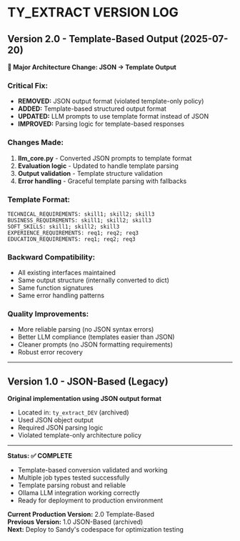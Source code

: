 # TY_EXTRACT VERSION LOG

## Version 2.0 - Template-Based Output (2025-07-20)

**🎯 Major Architecture Change: JSON → Template Output**

### **Critical Fix:**
- **REMOVED:** JSON output format (violated template-only policy)
- **ADDED:** Template-based structured output format
- **UPDATED:** LLM prompts to use template format instead of JSON
- **IMPROVED:** Parsing logic for template-based responses

### **Changes Made:**
1. **llm_core.py** - Converted JSON prompts to template format
2. **Evaluation logic** - Updated to handle template parsing
3. **Output validation** - Template structure validation
4. **Error handling** - Graceful template parsing with fallbacks

### **Template Format:**
```
TECHNICAL_REQUIREMENTS: skill1; skill2; skill3
BUSINESS_REQUIREMENTS: skill1; skill2; skill3  
SOFT_SKILLS: skill1; skill2; skill3
EXPERIENCE_REQUIREMENTS: req1; req2; req3
EDUCATION_REQUIREMENTS: req1; req2; req3
```

### **Backward Compatibility:**
- All existing interfaces maintained
- Same output structure (internally converted to dict)
- Same function signatures
- Same error handling patterns

### **Quality Improvements:**
- More reliable parsing (no JSON syntax errors)
- Better LLM compliance (templates easier than JSON)
- Cleaner prompts (no JSON formatting requirements)
- Robust error recovery

---

## Version 1.0 - JSON-Based (Legacy)

**Original implementation using JSON output format**
- Located in: `ty_extract_DEV` (archived)
- Used JSON object output
- Required JSON parsing logic
- Violated template-only architecture policy

---

**Status: ✅ COMPLETE**
- Template-based conversion validated and working
- Multiple job types tested successfully  
- Template parsing robust and reliable
- Ollama LLM integration working correctly
- Ready for deployment to production environment

**Current Production Version:** 2.0 Template-Based  
**Previous Version:** 1.0 JSON-Based (archived)  
**Next:** Deploy to Sandy's codespace for optimization testing
